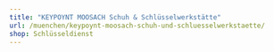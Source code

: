 ```yaml
---
title: "KEYPOYNT MOOSACH Schuh & Schlüsselwerkstätte"
url: /muenchen/keypoynt-moosach-schuh-und-schluesselwerkstaette/
shop: Schlüsseldienst
---
```


